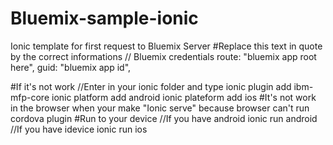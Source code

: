 # Bluemix-sample-ionic
Ionic template for first request to Bluemix Server
#Replace this text in quote by the correct informations
// Bluemix credentials 
    route: "bluemix app root here",
    guid: "bluemix app id",
    
#If it's not work
//Enter in your ionic folder and type
ionic plugin add ibm-mfp-core
ionic platform add android
ionic plateform add ios
#It's not work in the browser when your make "Ionic serve"
because browser can't run cordova plugin
#Run to your device
//If you have android
ionic run android
//If you have idevice
ionic run ios
